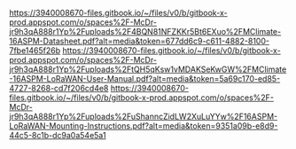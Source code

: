 https://3940008670-files.gitbook.io/~/files/v0/b/gitbook-x-prod.appspot.com/o/spaces%2F-McDr-jr9h3qA888r1Yp%2Fuploads%2F4BQN81NFZKKr5Bt6EXuo%2FMClimate-16ASPM-Datasheet.pdf?alt=media&token=677dd6c9-c611-4882-8100-7fbe1465f26b
https://3940008670-files.gitbook.io/~/files/v0/b/gitbook-x-prod.appspot.com/o/spaces%2F-McDr-jr9h3qA888r1Yp%2Fuploads%2FtQH5qKsw1vMDAKSeKwGW%2FMClimate-16ASPM-LoRaWAN-User-Manual.pdf?alt=media&token=5a69c170-ed85-4727-8268-cd7f206cd4e8
https://3940008670-files.gitbook.io/~/files/v0/b/gitbook-x-prod.appspot.com/o/spaces%2F-McDr-jr9h3qA888r1Yp%2Fuploads%2FuShanncZidLW2XuLuYYw%2F16ASPM-LoRaWAN-Mounting-Instructions.pdf?alt=media&token=9351a09b-e8d9-44c5-8c1b-dc9a0a54e5a1
